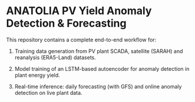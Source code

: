 # ANATOLIA PV Yield Anomaly Detection & Forecasting

This repository contains a complete end-to-end workflow for:

  1. Training data generation from PV plant SCADA, satellite (SARAH) and reanalysis (ERA5-Land) datasets.

  2. Model training of an LSTM-based autoencoder for anomaly detection in plant energy yield.

  3. Real-time inference: daily forecasting (with GFS) and online anomaly detection on live plant data.

